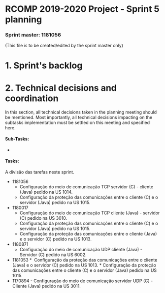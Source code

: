 RCOMP 2019-2020 Project - Sprint 5 planning
===========================================
### Sprint master: 1181056 ###
(This file is to be created/edited by the sprint master only)
# 1. Sprint's backlog #

# 2. Technical decisions and coordination #
In this section, all technical decisions taken in the planning meeting should be mentioned. Most importantly, all technical decisions impacting on the subtasks implementation must be settled on this 	meeting and specified here.

#### Sub-Tasks: ####

  * 


#### Tasks: ####
  A divisão das tarefas neste sprint.

  * 1181056 
      * Configuração do meio de comunicação TCP servidor (C) - cliente (Java) pedido na US 1014.
      * Configuração da proteção das comunicações entre o cliente (C) e o servidor (Java) pedido na US 1015.
  * 1180017 
      * Configuração do meio de comunicação TCP cliente (Java) - servidor (C) pedido na US 3010.
      * Configuração da proteção das comunicações entre o cliente (C) e o servidor (Java) pedido na US 1015.
      * Configuração da proteção das comunicações entre o cliente (Java) e o servidor (C) pedido na US 1013.
  * 1180871 
      * Configuração do meio de comunicação UDP cliente (Java) - Servidor (C) pedido na US 6002.
  * 1181053 
        * ​	Configuração da proteção das comunicações entre o cliente (Java) e o servidor (C) pedido na US 1013.
        * Configuração da proteção das comunicações entre o cliente (C) e o servidor (Java) pedido na US 1015.
  * 1170894 - Configuração do meio de comunicação servidor UDP (C) - Cliente (Java) pedido na US 3011.

